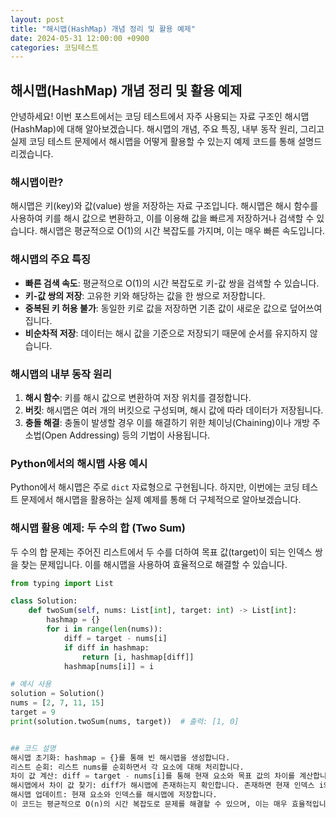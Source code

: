 ```yaml
---
layout: post
title: "해시맵(HashMap) 개념 정리 및 활용 예제"
date: 2024-05-31 12:00:00 +0900
categories: 코딩테스트
---
```


## 해시맵(HashMap) 개념 정리 및 활용 예제

안녕하세요! 이번 포스트에서는 코딩 테스트에서 자주 사용되는 자료 구조인 해시맵(HashMap)에 대해 알아보겠습니다. 해시맵의 개념, 주요 특징, 내부 동작 원리, 그리고 실제 코딩 테스트 문제에서 해시맵을 어떻게 활용할 수 있는지 예제 코드를 통해 설명드리겠습니다.

### 해시맵이란?
해시맵은 키(key)와 값(value) 쌍을 저장하는 자료 구조입니다. 해시맵은 해시 함수를 사용하여 키를 해시 값으로 변환하고, 이를 이용해 값을 빠르게 저장하거나 검색할 수 있습니다. 해시맵은 평균적으로 O(1)의 시간 복잡도를 가지며, 이는 매우 빠른 속도입니다.

### 해시맵의 주요 특징
- **빠른 검색 속도**: 평균적으로 O(1)의 시간 복잡도로 키-값 쌍을 검색할 수 있습니다.
- **키-값 쌍의 저장**: 고유한 키와 해당하는 값을 한 쌍으로 저장합니다.
- **중복된 키 허용 불가**: 동일한 키로 값을 저장하면 기존 값이 새로운 값으로 덮어쓰여집니다.
- **비순차적 저장**: 데이터는 해시 값을 기준으로 저장되기 때문에 순서를 유지하지 않습니다.

### 해시맵의 내부 동작 원리
1. **해시 함수**: 키를 해시 값으로 변환하여 저장 위치를 결정합니다.
2. **버킷**: 해시맵은 여러 개의 버킷으로 구성되며, 해시 값에 따라 데이터가 저장됩니다.
3. **충돌 해결**: 충돌이 발생할 경우 이를 해결하기 위한 체이닝(Chaining)이나 개방 주소법(Open Addressing) 등의 기법이 사용됩니다.

### Python에서의 해시맵 사용 예시
Python에서 해시맵은 주로 `dict` 자료형으로 구현됩니다. 하지만, 이번에는 코딩 테스트 문제에서 해시맵을 활용하는 실제 예제를 통해 더 구체적으로 알아보겠습니다.

### 해시맵 활용 예제: 두 수의 합 (Two Sum)
두 수의 합 문제는 주어진 리스트에서 두 수를 더하여 목표 값(target)이 되는 인덱스 쌍을 찾는 문제입니다. 이를 해시맵을 사용하여 효율적으로 해결할 수 있습니다.

```python
from typing import List

class Solution:
    def twoSum(self, nums: List[int], target: int) -> List[int]:
        hashmap = {}
        for i in range(len(nums)):
            diff = target - nums[i]
            if diff in hashmap:
                return [i, hashmap[diff]]
            hashmap[nums[i]] = i

# 예시 사용
solution = Solution()
nums = [2, 7, 11, 15]
target = 9
print(solution.twoSum(nums, target))  # 출력: [1, 0]


## 코드 설명
해시맵 초기화: hashmap = {}를 통해 빈 해시맵을 생성합니다.
리스트 순회: 리스트 nums를 순회하면서 각 요소에 대해 처리합니다.
차이 값 계산: diff = target - nums[i]를 통해 현재 요소와 목표 값의 차이를 계산합니다.
해시맵에서 차이 값 찾기: diff가 해시맵에 존재하는지 확인합니다. 존재하면 현재 인덱스 i와 해시맵에서 찾은 인덱스를 반환합니다.
해시맵 업데이트: 현재 요소와 인덱스를 해시맵에 저장합니다.
이 코드는 평균적으로 O(n)의 시간 복잡도로 문제를 해결할 수 있으며, 이는 매우 효율적입니다.

